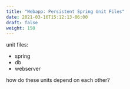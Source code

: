 ```yaml
---
title: "Webapp: Persistent Spring Unit Files"
date: 2021-03-16T15:12:13-06:00
draft: false
weight: 150
---
```


unit files:
- spring
- db
- webserver

how do these units depend on each other?